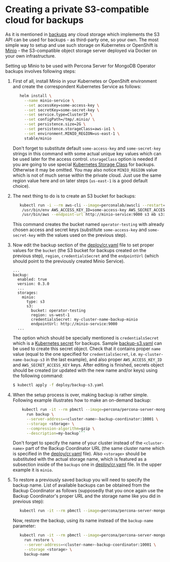 Creating a private S3-compatible cloud for backups
===============================================================================

As it is mentioned in [backups](https://percona-lab.github.io/percona-server-mongodb-operator/configure/backups) any cloud storage which implements the S3 API can be used for backups - as third-party one, so your own.
The most simple way to setup and use such storage on Kubernetes or OpenShift is [Minio](https://www.minio.io/) - the S3-compatible object storage server deployed via Docker on your own infrastructure.

Setting up Minio to be used with Percona Server for MongoDB Operator backups involves following steps:

1. First of all, install Minio in your Kubernetes or OpenShift environment and create the correspondent Kubernetes Service as follows:

   ```bash
      helm install \
        --name minio-service \
        --set accessKey=some-access-key \
        --set secretKey=some-secret-key \
        --set service.type=ClusterIP \
        --set configPath=/tmp/.minio/ \
        --set persistence.size=2G \
        --set persistence.storageClass=aws-io1 \
        --set environment.MINIO_REGION=us-east-1 \
        stable/minio
   ```

   Don't forget to substitute default `some-access-key` and `some-secret-key` strings in this command with some actual unique key values which can be used later for the access control.
   `storageClass` option is needed if you are going to use special [Kubernetes Storage Class](https://kubernetes.io/docs/concepts/storage/storage-classes/) for backups. Otherwise it may be omitted.
   You may also notice `MINIO_REGION` value which is not of much sense within the private cloud. Just use the same region value here and on later steps (`us-east-1` is a good default choice).

2. The next thing to do is to create an S3 bucket for backups:

   ```bash
      kubectl run -i --rm aws-cli --image=perconalab/awscli --restart=Never -- \
       /usr/bin/env AWS_ACCESS_KEY_ID=some-access-key AWS_SECRET_ACCESS_KEY=some-secret-key AWS_DEFAULT_REGION=us-east-1 \
       /usr/bin/aws --endpoint-url http://minio-service:9000 s3 mb s3://operator-testing
   ```

   This command creates the bucket named `operator-testing` with already chosen access and secret keys (substitute `some-access-key` and `some-secret-key` with the values used on the previous step).

3. Now edit the backup section of the [deploy/cr.yaml](https://github.com/percona/percona-server-mongodb-operator/blob/master/deploy/cr.yaml) file to set proper values for the `bucket` (the S3 bucket for backups created on the previous step), `region`, `credentialsSecret` and the `endpointUrl` (which should point to the previously created Minio Service). 

   ```
   ...
   backup:
     enabled: true
     version: 0.3.0
     ...
     storages:
       minio:
         type: s3
         s3:
           bucket: operator-testing
           region: us-west-1
           credentialsSecret: my-cluster-name-backup-minio
           endpointUrl: http://minio-service:9000
     ...
   ```

   The option which should be specially mentioned is `credentialsSecret` which is a [Kubernetes secret](https://kubernetes.io/docs/concepts/configuration/secret/) for backups. Sample [backup-s3.yaml](https://github.com/percona/percona-server-mongodb-operator/blob/master/deploy/backup-s3.yaml) can be used to create this secret object. Check that it contains proper `name` value (equal to the one specified for `credentialsSecret`, i.e. `my-cluster-name-backup-s3` in the last example), and also proper `AWS_ACCESS_KEY_ID` and `AWS_SECRET_ACCESS_KEY` keys. After editing is finished, secrets object should be created (or updated with the new name and/or keys) using the following command:

   ```bash
   $ kubectl apply -f deploy/backup-s3.yaml
   ```

4. When the setup process is over, making backup is rather simple. Following example illustrates how to make an on-demand backup:

   ```bash
       kubectl run -it --rm pbmctl --image=percona/percona-server-mongodb-operator:0.3.0-backup-pbmctl --restart=Never -- \
         run backup \
         --server-address=<cluster-name>-backup-coordinator:10001 \
         --storage <storage> \
         --compression-algorithm=gzip \
         --description=my-backup```
   ```

   Don't forget to specify the name of your cluster instead of the `<cluster-name>` part of the Backup Coordinator URL (the same cluster name which is specified in the [deploy/cr.yaml](https://github.com/percona/percona-server-mongodb-operator/blob/master/deploy/cr.yaml) file). Also `<storage>` should be substituted with the actual storage name, which is featured as a subsection inside of the `backups` one in [deploy/cr.yaml](https://github.com/percona/percona-server-mongodb-operator/blob/master/deploy/cr.yaml) file. In the upper example it is `minio`.

5. To restore a previously saved backup you will need to specify the backup name. List of available backups can be obtained from the Backup Coordinator as follows (supposedly that you once again use the Backup Coordinator's proper URL and the storage name like you did in previous step):

   ```bash
      kubectl run -it --rm pbmctl --image=percona/percona-server-mongodb-operator:0.3.0-backup-pbmctl --restart=Never -- list backups --server-address=<cluster-name>-backup-coordinator:10001
   ```
   Now, restore the backup, using its name instead of the `backup-name` parameter:

   ```bash
      kubectl run -it --rm pbmctl --image=percona/percona-server-mongodb-operator:0.3.0-backup-pbmctl --restart=Never -- \
        run restore \
        --server-address=<cluster-name>-backup-coordinator:10001 \
        --storage <storage> \
        backup-name
   ```

